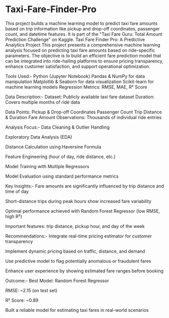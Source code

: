 # Taxi-Fare-Finder-Pro
This project builds a machine learning model to predict taxi fare amounts based on trip information like pickup and drop-off coordinates, passenger count, and datetime features. It is part of the "Taxi Fare Guru: Total Amount Prediction Challenge" on Kaggle.
Taxi Fare Finder Pro: A Predictive Analytics Project
This project presents a comprehensive machine learning analysis focused on predicting taxi fare amounts based on ride-specific parameters. The objective is to build an efficient fare prediction model that can be integrated into ride-hailing platforms to ensure pricing transparency, enhance customer satisfaction, and support operational optimization.

 Tools Used:-
Python (Jupyter Notebook)
Pandas & NumPy for data manipulation
Matplotlib & Seaborn for data visualization
Scikit-learn for machine learning models
Regression Metrics: RMSE, MAE, R² Score

Data Description:-
Dataset: Publicly available taxi fare dataset
Duration: Covers multiple months of ride data

Data Points:
Pickup & Drop-off Coordinates
Passenger Count
Trip Distance & Duration
Fare Amount
Observations: Thousands of individual ride entries

Analysis Focus:-
Data Cleaning & Outlier Handling

Exploratory Data Analysis (EDA)

Distance Calculation using Haversine Formula

Feature Engineering (hour of day, ride distance, etc.)

Model Training with Multiple Regressors

Model Evaluation using standard performance metrics

 Key Insights:-
Fare amounts are significantly influenced by trip distance and time of day

Short-distance trips during peak hours show increased fare variability

Optimal performance achieved with Random Forest Regressor (low RMSE, high R²)

Important features: trip distance, pickup hour, and day of the week

 Recommendations:-
Integrate real-time pricing estimator for customer transparency

Implement dynamic pricing based on traffic, distance, and demand

Use predictive model to flag potentially anomalous or fraudulent fares

Enhance user experience by showing estimated fare ranges before booking

 Outcome:-
Best Model: Random Forest Regressor

RMSE: ~2.15 (on test set)

R² Score: ~0.89

Built a reliable model for estimating taxi fares in real-world scenarios
 
